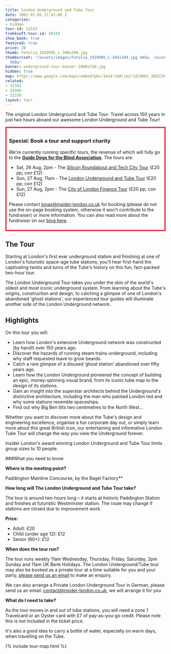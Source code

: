 ```yaml
---
title: London Underground and Tube Tour
date: 2001-01-01 17:41:00 Z
categories:
- hidden
tour-id: 32143
trekksoft-tour-id: 50159
show_book: true
featured: true
price: 20
thumb: Fotolia_1929995_L-300x200.jpg
thumbsrcset: "/assets/images/Fotolia_1929995_L-445x304.jpg 445w, /assets/images/Fotolia_1929995_L-568x388.jpg
  568w"
banner: underground-tour-banner-2000x720.jpg
hidden: true
map: https://www.google.com/maps/embed?pb=!1m14!1m8!1m3!1d19861.205229168765!2d-0.18037695633981765!3d51.519624879316524!3m2!1i1024!2i768!4f13.1!3m3!1m2!1s0x48761aad72f39303%3A0x74926f3ec36c2314!2sPaddington+Station!5e0!3m2!1sen!2s!4v1431588473892
related:
- 32342
- 29349
- 32336
layout: tour
---
```


The original London Underground and Tube Tour: Travel across 150 years in just two hours aboard our awesome London Underground and Tube Tour!
<div style="padding: .5em; border: .35em solid #EE3348;">
<h3>Special: Book a tour and support charity</h3>
<p>We're currently running specific tours, the revenue of which will fully go to the <a href="http://www.guidedogs.org.uk/"><strong>Guide Dogs for the Blind Association</strong></a>. The tours are:</p>
<ul>
<li>Sat, 26 Aug, 2pm - The <a href="http://www.insider-london.co.uk/tours/silicon-roundabout-and-tech-city-tour/">Silicon Roundabout and Tech City Tour</a> (£20 pp; con £12)</li>
<li>Sun, 27 Aug, 11am - The <a href="http://www.insider-london.co.uk/tours/london-underground-and-tube-tour/">London Underground and Tube Tour</a> (£20 pp; con £12)</li>
<li>Sun, 27 Aug, 2pm - The <a href="http://www.insider-london.co.uk/tours/london-finance-walking-tour/">City of London Finance Tour</a> (£20 pp; con £12)</li>
</ul>
<p>Please contact <a href="mailto:jonas@insider-london.co.uk">jonas@insider-london.co.uk</a> for booking (please do not use the on-page booking system, otherwise it won’t contribute to the fundraiser) or more information. You can also read more about the fundraiser on our <a href="http://www.insider-london.co.uk/insider-london-is-raising-funds-for-guide-dogs/">blog here</a>.</p>
</div>

## The Tour

Starting at London's first ever underground station and finishing at one of London's futuristic space-age tube stations, you'll hear first-hand the captivating twists and turns of the Tube's history on this fun, fact-packed two-hour tour.

The London Underground Tour takes you under the skin of the world's oldest and most iconic underground system. From learning about the Tube's origins, construction and design, to catching a glimpse of one of London's abandoned 'ghost stations', our experienced tour guides will illuminate another side of the London Underground network.

## Highlights

On this tour you will:

- Learn how London's extensive Underground network was constructed (by hand!) over 150 years ago.
- Discover the hazards of running steam trains underground, including why staff requested leave to grow beards.
- Catch a rare glimpse of a disused ‘ghost station' abandoned over fifty years ago.
- Learn how the London Underground pioneered the concept of building an epic, money-spinning visual brand, from its iconic tube map to the design of its stations.
- Gain an insight into the superstar architects behind the Underground's distinctive architecture, including the man who painted London red and why some stations resemble spaceships.
- Find out why Big Ben tilts two centimetres to the North West...

Whether you want to discover more about the Tube's design and engineering excellence, organise a fun corporate day out, or simply learn more about this great British icon, our entertaining and informative London Tube Tour will change the way you view the Underground forever.

Insider London's award winning London Underground and Tube Tour limits group sizes to 10 people.

###What you need to know

**Where is the meeting point?**

Paddington Mainline Concourse, by the Bagel Factory**

**How long will The London Underground and Tube Tour take?**

The tour is around two hours long – it starts at historic Paddington Station and finishes at futuristic Westminster station. The route may change if stations are closed due to improvement work.

**Price:**

 - Adult: £20
 - Child (under age 12): £12
 - Senior (60+): £12

**When does the tour run?**

The tour runs weekly 11am Wednesday, Thursday, Friday, Saturday, 2pm Sunday and 11am UK Bank Holidays.
The London Underground/Tube tour may also be booked as a private tour at a time suitable for you and your party, [please send us an email](/contact-us/) to make an enquiry.

We can also arrange a Private London Underground Tour in German, please send us an email: contact@insider-london.co.uk, we will arrange it for you

**What do I need to take?**

As the tour moves in and out of tube stations, you will need a zone 1 Travelcard or an Oyster card with £7 of pay-as-you-go credit. Please note this is not included in the ticket price.

It's also a good idea to carry a bottle of water, especially on warm days, when travelling on the Tube.

{% include tour-map.html %}
